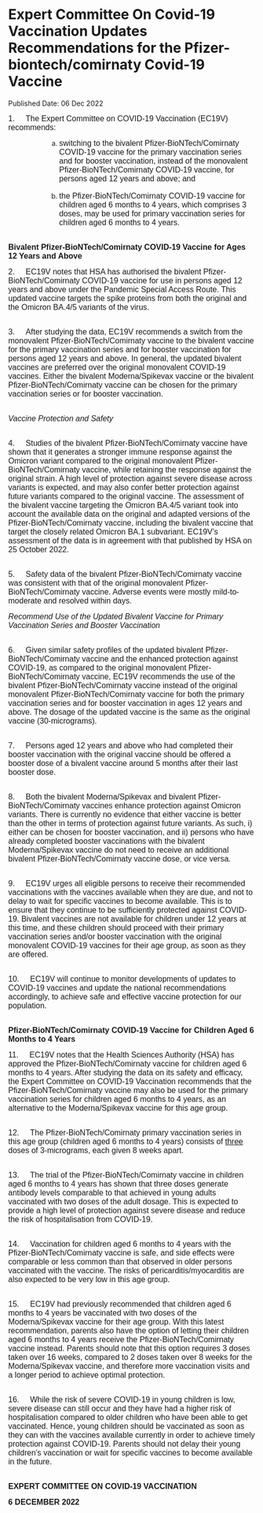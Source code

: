 <html>
    <meta http-equiv="Content-Type" content="text/html; charset=utf-8"/>
    <meta charset="utf-8"/>
    <title>Expert Committee On Covid-19 Vaccination Updates Recommendations for the Pfizer-biontech/comirnaty Covid-19 Vaccine</title>
    <body><h1>Expert Committee On Covid-19 Vaccination Updates Recommendations for the Pfizer-biontech/comirnaty Covid-19 Vaccine</h1>
    <p>Published Date: 06 Dec 2022</p> <p><span style="font-size: 12pt; font-family: Arial, sans-serif;">1.&nbsp; &nbsp; &nbsp;The Expert Committee on COVID-19 Vaccination (EC19V) recommends:</span><ol style="list-style-type: lower-alpha; margin-left: 80px;"><li><span style="font-size: 12pt; font-family: Arial, sans-serif;">switching to the bivalent Pfizer-BioNTech/Comirnaty COVID-19 vaccine for the primary vaccination series and for booster vaccination, instead of the monovalent Pfizer-BioNTech/Comirnaty COVID-19 vaccine, for persons aged 12 years and above; and</span><br><br></li><li><span style="font-size: 12pt; font-family: Arial, sans-serif;">the Pfizer-BioNTech/Comirnaty COVID-19 vaccine for children aged 6 months to 4 years, which comprises 3 doses, may be used for primary vaccination series for children aged 6 months to 4 years.</span></li></ol><p><strong><span style="font-size: 12pt; font-family: Arial, sans-serif;"><br>Bivalent Pfizer-BioNTech/Comirnaty COVID-19 Vaccine for Ages 12 Years and Above</span></strong></p></p><p><span style="font-size: 12pt; font-family: Arial, sans-serif;">2.&nbsp; &nbsp; &nbsp;EC19V notes that HSA has authorised the bivalent Pfizer-BioNTech/Comirnaty COVID-19 vaccine for use in persons aged 12 years and above under the Pandemic Special Access Route. This updated vaccine targets the spike proteins from both the original and the Omicron BA.4/5 variants of the virus.</span></p><p><span style="font-size: 12pt; font-family: Arial, sans-serif;"><br>3.&nbsp; &nbsp; &nbsp;After studying the data, EC19V recommends a switch from the monovalent Pfizer-BioNTech/Comirnaty vaccine to the bivalent vaccine for the primary vaccination series and for booster vaccination for persons aged 12 years and above. In general, the updated bivalent vaccines are preferred over the original monovalent COVID-19 vaccines. Either the bivalent Moderna/Spikevax vaccine or the bivalent Pfizer-BioNTech/Comirnaty vaccine can be chosen for the primary vaccination series or for booster vaccination.<br></span><p><em><span style="font-size: 12pt; font-family: Arial, sans-serif;"><br>Vaccine Protection and Safety</span></em></p></p><p><span style="font-size: 12pt; font-family: Arial, sans-serif;"><br>4.&nbsp; &nbsp; &nbsp;Studies of the bivalent Pfizer-BioNTech/Comirnaty vaccine have shown that it generates a stronger immune response against the Omicron variant compared to the original monovalent Pfizer-BioNTech/Comirnaty vaccine, while retaining the response against the original strain. A high level of protection against severe disease across variants is expected, and may also confer better protection against future variants compared to the original vaccine. The assessment of the bivalent vaccine targeting the Omicron BA.4/5 variant took into account the available data on the original and adapted versions of the Pfizer-BioNTech/Comirnaty vaccine, including the bivalent vaccine that target the closely related Omicron BA.1 subvariant. EC19V’s assessment of the data is in agreement with that published by HSA on 25 October 2022.</span></p><p><span style="font-size: 12pt; font-family: Arial, sans-serif;"><br>5.&nbsp; &nbsp; &nbsp;Safety data of the bivalent Pfizer-BioNTech/Comirnaty vaccine was consistent with that of the original monovalent Pfizer-BioNTech/Comirnaty vaccine. Adverse events were mostly mild-to-moderate and resolved within days.<br></span><p><em><span style="font-size: 12pt; font-family: Arial, sans-serif;">Recommend Use of the Updated Bivalent Vaccine for Primary Vaccination Series and Booster Vaccination</span></em></p></p><p><span style="font-size: 12pt; font-family: Arial, sans-serif;"><br>6.&nbsp; &nbsp; &nbsp;Given similar safety profiles of the updated bivalent Pfizer-BioNTech/Comirnaty vaccine and the enhanced protection against COVID-19, as compared to the original monovalent Pfizer-BioNTech/Comirnaty vaccine, EC19V recommends the use of the bivalent Pfizer-BioNTech/Comirnaty vaccine instead of the original monovalent Pfizer-BioNTech/Comirnaty vaccine for both the primary vaccination series and for booster vaccination in ages 12 years and above. The dosage of the updated vaccine is the same as the original vaccine (30-micrograms).</span></p><p><span style="font-size: 12pt; font-family: Arial, sans-serif;"><br>7.&nbsp; &nbsp; &nbsp;Persons aged 12 years and above who had completed their booster vaccination with the original vaccine should be offered a booster dose of a bivalent vaccine around 5 months after their last booster dose.</span></p><p><span style="font-size: 12pt; font-family: Arial, sans-serif;"><br>8.&nbsp; &nbsp; &nbsp;Both the bivalent Moderna/Spikevax and bivalent Pfizer-BioNTech/Comirnaty vaccines enhance protection against Omicron variants. There is currently no evidence that either vaccine is better than the other in terms of protection against future variants. As such, i) either can be chosen for booster vaccination, and ii) persons who have already completed booster vaccinations with the bivalent Moderna/Spikevax vaccine do not need to receive an additional bivalent Pfizer-BioNTech/Comirnaty vaccine dose, or vice versa.</span></p><p><span style="font-size: 12pt; font-family: Arial, sans-serif;"><br>9.&nbsp; &nbsp; &nbsp;EC19V urges all eligible persons to receive their recommended vaccinations with the vaccines available when they are due, and not to delay to wait for specific vaccines to become available. This is to ensure that they continue to be sufficiently protected against COVID-19. Bivalent vaccines are not available for children under 12 years at this time, and these children should proceed with their primary vaccination series and/or booster vaccination with the original monovalent COVID-19 vaccines for their age group, as soon as they are offered.</span></p><p><span style="font-size: 12pt; font-family: Arial, sans-serif;"><br>10.&nbsp; &nbsp; &nbsp;EC19V will continue to monitor developments of updates to COVID-19 vaccines and update the national recommendations accordingly, to achieve safe and effective vaccine protection for our population.</span><p><strong><span style="font-size: 12pt; font-family: Arial, sans-serif;"><br>Pfizer-BioNTech/Comirnaty COVID-19 Vaccine for Children Aged 6 Months to 4 Years</span></strong></p></p><p><span style="font-size: 12pt; font-family: Arial, sans-serif;">11.&nbsp; &nbsp; &nbsp;EC19V notes that the Health Sciences Authority (HSA) has approved the Pfizer-BioNTech/Comirnaty vaccine for children aged 6 months to 4 years. After studying the data on its safety and efficacy, the Expert Committee on COVID-19 Vaccination recommends that the Pfizer-BioNTech/Comirnaty vaccine may also be used for the primary vaccination series for children aged 6 months to 4 years, as an alternative to the Moderna/Spikevax vaccine for this age group.</span></p><p><span style="font-size: 12pt; font-family: Arial, sans-serif;"><br>12.&nbsp; &nbsp; &nbsp;The Pfizer-BioNTech/Comirnaty primary vaccination series in this age group (children aged 6 months to 4 years) consists of <u>three</u> doses of 3-micrograms, each given 8 weeks apart.</span></p><p><span style="font-size: 12pt; font-family: Arial, sans-serif;"><br>13.&nbsp; &nbsp; &nbsp;The trial of the Pfizer-BioNTech/Comirnaty vaccine in children aged 6 months to 4 years has shown that three doses generate antibody levels comparable to that achieved in young adults vaccinated with two doses of the adult dosage. This is expected to provide a high level of protection against severe disease and reduce the risk of hospitalisation from COVID-19.</span></p><p><span style="font-size: 12pt; font-family: Arial, sans-serif;"><br>14.&nbsp; &nbsp; &nbsp;Vaccination for children aged 6 months to 4 years with the Pfizer-BioNTech/Comirnaty vaccine is safe, and </span><span style="font-size: 12pt; font-family: Arial, sans-serif;">side effects were comparable or less common than that observed in older persons vaccinated with the vaccine. The risks of pericarditis/myocarditis are also expected to be very low in this age group.</span></p><p><span style="font-size: 12pt; font-family: Arial, sans-serif;"><br>15.&nbsp; &nbsp; &nbsp;EC19V had previously recommended that children aged 6 months to 4 years be vaccinated with two doses of the Moderna/Spikevax vaccine for their age group. With this latest recommendation, parents also have the option of letting their children aged 6 months to 4 years receive the Pfizer-BioNTech/Comirnaty vaccine instead. Parents should note that this option requires 3 doses taken over 16 weeks, compared to 2 doses taken over 8 weeks for the Moderna/Spikevax vaccine, and therefore more vaccination visits and a longer period to achieve optimal protection.</span></p><p><span style="font-size: 12pt; font-family: Arial, sans-serif;"><br>16.&nbsp; &nbsp; &nbsp;While the risk of severe COVID-19 in young children is low, severe disease can still occur and they have had a higher risk of hospitalisation compared to older children who have been able to get vaccinated. Hence, young children should be vaccinated as soon as they can with the vaccines available currently in order to achieve timely protection against COVID-19. Parents should not delay their young children’s vaccination or wait for specific vaccines to become available in the future.<br></span></p> <p style="margin-left: 0cm; text-align: justify;"><strong><span style="font-size: 12pt; font-family: Arial, sans-serif;"><br>EXPERT COMMITTEE ON COVID-19 VACCINATION</span></strong></p> <p style="margin-left: 0cm; text-align: justify;"><strong><span style="font-size: 12pt; font-family: Arial, sans-serif;">6 DECEMBER 2022</span></strong></p></body>
</html>